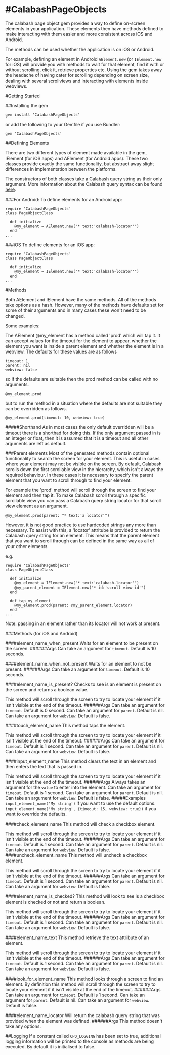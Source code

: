 #CalabashPageObjects
=====================

The calabash page object gem provides a way to define on-screen elements in your application. These elements then have methods defined to make interacting with them easier and more consistent across iOS and Android.

The methods can be used whether the application is on iOS or Android.

For example, defining an element in Android `AElement.new` (or `IElement.new` for iOS) will provide you with methods to wait for that element, find it with or without scrolling, click it, retrieve properties etc. Using the gem takes away the headache of having cater for scrolling depending on screen size, dealing with several scrollviews and interacting with elements inside webviews.

#Getting Started

##Installing the gem
```
gem install 'CalabashPageObjects'
```
or add the following to your Gemfile if you use Bundler:
```
gem 'CalabashPageObjects'
```

##Defining Elements

There are two different types of element made available in the gem, IElement (for iOS apps) and AElement (for Android apps).  These two classes provide exactly the same functionality, but abstract away slight differences in implementation between the platforms.

The constructors of both classes take a Calabash query string as their only argument. More information about the Calabash query syntax can be found [here](https://github.com/calabash/calabash-android/wiki/05-Query-Syntax).

###For Android:
To define elements for an Android app:
```
require 'CalabashPageObjects'
class PageObjectClass

  def initialize
    @my_element = AElement.new("* text:'calabash-locator'")
  end
...
```

###iOS
To define elements for an iOS app:
```
require 'CalabashPageObjects'
class PageObjectClass

  def initialize
    @my_element = IElement.new("* text:'calabash-locator'")
  end
...
```

#Methods

Both AElement and IElement have the same methods.  All of the methods take options as a hash.  However, many of the methods have defaults set for some of their arguments and in many cases these won't need to be changed.

Some examples:

The AElement @my_element has a method called 'prod' which will tap it.  It can accept values for the timeout for the element to appear, whether the element you want is inside a parent element and whether the element is in a webview. The defaults for these values are as follows
```
timeout: 1
parent: nil
webview: false
```
so if the defaults are suitable then the prod method can be called with no arguments.

`@my_element.prod`

but to run the method in a situation where the defaults are not suitable they can be overridden as follows.

`@my_element.prod(timeout: 10, webview: true)`

#####Shorthand
As in most cases the only default overridden will be a timeout there is a shorthad for doing this.  If the only argument passed in is an integer or float, then it is assumed that it is a timeout and all other arguments are left as default.

###Parent elements
Most of the generated methods contain optional functionality to search the screen for your element.  This is useful in cases where your element may not be visible on the screen.  By default, Calabash scrolls down the first scrollable view in the hierarchy, which isn't always the required behaviour.  In these cases it is necessary to specify the parent element that you want to scroll through to find your element.

For example the 'prod' method will scroll through the screen to find your element and then tap it.  To make Calabash scroll through a specific scrollable view you can pass a Calabash query string locator for that scroll view element as an argument.

`@my_element.prod(parent: "* text:'a locator'")`

However, it is not good practice to use hardcoded strings any more than necessary.  To assist with this, a 'locator' attritube is provided to return the Calabash query string for an element.  This means that the parent element that you want to scroll through can be defined in the same way as all of your other elements.

e.g.
```
require 'CalabashPageObjects'
class PageObjectClass

  def initialize
    @my_element = IElement.new("* text:'calabash-locator'")
    @my_parent_element = IElement.new("* id:'scroll view id'")
  end
  
  def tap_my_element
    @my_element.prod(parent: @my_parent_element.locator)
  end
...
```
Note: passing in an element rather than its locator will not work at present.

###Methods (for iOS and Android)

####element_name_when_present
Waits for an element to be present on the screen.
######Args
Can take an argument for `timeout`.  Default is 10 seconds.

####element_name_when_not_present
Waits for an element to not be present.
######Args
Can take an argument for `timeout`.  Default is 10 seconds.

####element_name_is_present?
Checks to see is an element is present on the screen and returns a boolean value.

This method will scroll through the screen to try to locate your element if it isn't visible at the end of the timeout.
######Args
Can take an argument for `timeout`.  Default is 0 second.
Can take an argument for `parent`. Default is nil.
Can take an argument for `webview`. Default is false.

####touch_element_name
This method taps the element.

This method will scroll through the screen to try to locate your element if it isn't visible at the end of the timeout.
######Args
Can take an argument for `timeout`.  Default is 1 second.
Can take an argument for `parent`. Default is nil.
Can take an argument for `webview`. Default is false.

####input_element_name
This method clears the text in an element and then enters the text that is passed in.

This method will scroll through the screen to try to locate your element if it isn't visible at the end of the timeout.
######Args
Always takes an argument for the `value` to enter into the element.
Can take an argument for `timeout`.  Default is 1 second.
Can take an argument for `parent`. Default is nil.
Can take an argument for `webview`. Default is false.
#####Examples
`input_element_name('My string')` if you want to use the default options.
`input_element_name('My string', {timeout: 15, webview: true})` if you want to override the defaults.

####check_element_name
This method will check a checkbox element.

This method will scroll through the screen to try to locate your element if it isn't visible at the end of the timeout.
######Args
Can take an argument for `timeout`.  Default is 1 second.
Can take an argument for `parent`. Default is nil.
Can take an argument for `webview`. Default is false.
####uncheck_element_name
This method will uncheck a checkbox element.

This method will scroll through the screen to try to locate your element if it isn't visible at the end of the timeout.
######Args
Can take an argument for `timeout`.  Default is 1 second.
Can take an argument for `parent`. Default is nil.
Can take an argument for `webview`. Default is false.

####element_name_is_checked?
This method will look to see is a checkbox element is checked or not and return a boolean.

This method will scroll through the screen to try to locate your element if it isn't visible at the end of the timeout.
######Args
Can take an argument for `timeout`.  Default is 1 second.
Can take an argument for `parent`. Default is nil.
Can take an argument for `webview`. Default is false.

####element_name_text
This method retrieve the text attribute of an element.

This method will scroll through the screen to try to locate your element if it isn't visible at the end of the timeout.
######Args
Can take an argument for `timeout`.  Default is 1 second.
Can take an argument for `parent`. Default is nil.
Can take an argument for `webview`. Default is false.

####look_for_element_name
This method looks through a screen to find an element.  By definition this method will scroll through the screen to try to locate your element if it isn't visible at the end of the timeout.
######Args
Can take an argument for `timeout`.  Default is 1 second.
Can take an argument for `parent`. Default is nil.
Can take an argument for `webview`. Default is false.

####element_name_locator
Will return the calabash query string that was provided when the element was defined.
######Args
This method doesn't take any options.

##Logging
If a constant called `CPO_LOGGING` has been set to true, additional logging information will be printed to the console as methods are being executed.  By default it is initialised to false.
